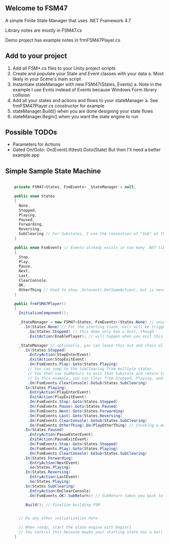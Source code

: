 ## Welcome to FSM47

A simple Finite State Manager that uses .NET Framework 4.7

Library notes are mostly in FSM47.cs

Demo project has example notes in frmFSM47Player.cs

## Add to your project

1. Add all FSM*.cs files to your Unity project scripts
2. Create and populate your State and Event classes with your data
	a. Most likely in your Scene's main script
3. Instantiate stateManager with new FSM47(States, Events)
	a. Note in the example I use Evnts instead of Events because Windows Form library collision
4. Add all your states and actions and flows to your stateManager
	a. See frmFSM47Player.cs constructor for example
5. stateManager.Build() when you are done designing your state flows
6. stateManager.Begin() when you want the state engine to run

## Possible TODOs

* Parameters for Actions
* Gated On/Goto:
	On(Event).If(test).Goto(State)
	But then I'll need a better example app

## Simple Sample State Machine

```c#

    private FSM47<States, FsmEvents> _StateManager = null;

    public enum States
    {
	  None,
	  Stopped,
	  Playing,
	  Paused,
	  Forwarding,
      Reversing,
      SubClearing // For Substates, I use the convention of "Sub" at the start of the name
    }

    public enum FsmEvents // Events already exists in too many .NET libraries, so I used this instead
    {
	  Stop,
	  Play,
	  Pause,
	  Next, 
      Last,
      ClearConsole,
      OK,
      OtherThing // Used to show .On(event).Do(SomeAction), but is never actually called by any .Act(event) used in this example
    }

    public frmFSM47Player()
    {
      InitializeComponent();

      _StateManager = new FSM47<States, FsmEvents>(States.None) // unspecified starting state makes None the default
        .In(States.None) // For the starting state, Go() will be triggered when you call .Begin()
          .Go(States.Stopped) // this demo only has a Go(), though
          .ExitAction(EnablePlayer); // will happen when you exit this state

      _StateManager // optionally, you can leave this out and chain all state construction together, including Begin()
        .In(States.Stopped)
          .EntryAction(StopEnterEvent)
          .ExitAction(StopExitEvent)
          .On(FsmEvents.Play).Goto(States.Playing)
          // You can jump to the SubClearing from multiple states.
          // You then use SubReturn to exit that Substate and return to whatever state you came from
          // In this example, you can Clear from Stopped, Playing, and Paused
          .On(FsmEvents.ClearConsole).GoSub(States.SubClearing)
        .In(States.Playing)
          .EntryAction(PlayEnterEvent)
          .ExitAction(PlayExitEvent)
          .On(FsmEvents.Stop).Goto(States.Stopped)
          .On(FsmEvents.Pause).Goto(States.Paused)
          .On(FsmEvents.Next).Goto(States.Forwarding)
          .On(FsmEvents.Last).Goto(States.Reversing)
          .On(FsmEvents.ClearConsole).GoSub(States.SubClearing)
          .On(FsmEvents.OtherThing).Do(PlayOtherThing) // Invoking a method instead of changing state
        .In(States.Paused)
          .EntryAction(PauseEnterEvent)
          .ExitAction(PauseExitEvent)
          .On(FsmEvents.Stop).Goto(States.Stopped)
          .On(FsmEvents.Play).Goto(States.Playing)
          .On(FsmEvents.ClearConsole).GoSub(States.SubClearing)
        .In(States.Forwarding)
          .EntryAction(NextEvent)
          .Go(States.Playing)
        .In(States.Reversing)
          .EntryAction(LastEvent)
          .Go(States.Playing)
        .In(States.SubClearing)
          .EntryAction(OnClearConsole)
          .On(FsmEvents.OK).SubReturn() // SubReturn takes you back to whatever State you called .GoSub from

        .Build(); // finalize building FSM


      // Do any other initialization here

      // When ready, start the state engine with Begin()
      // You control this because maybe your starting state has a Go() on it but you may not be ready for it to be running yet
    }
```
